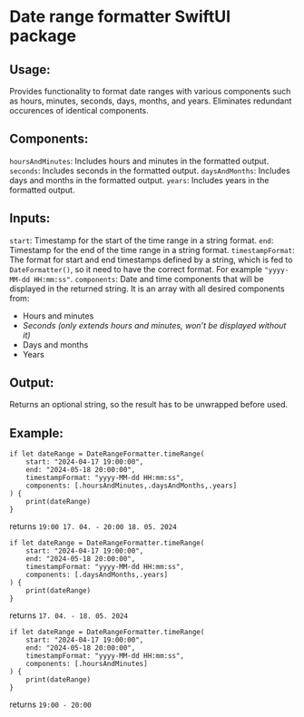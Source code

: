 # Date range formatter SwiftUI package
## Usage:
Provides functionality to format date ranges with various components such as hours, minutes, seconds, days, months, and years. Eliminates redundant occurences of identical components.
## Components:
`hoursAndMinutes`: Includes hours and minutes in the formatted output.
`seconds`: Includes seconds in the formatted output.
`daysAndMonths`: Includes days and months in the formatted output.
`years`: Includes years in the formatted output.
## Inputs:
`start`: Timestamp for the start of the time range in a string format.
`end`: Timestamp for the end of the time range in a string format.
`timestampFormat`: The format for start and end timestamps defined by a string, which is fed to `DateFormatter()`, so it need to have the correct format. For example `"yyyy-MM-dd HH:mm:ss"`.
`components`: Date and time components that will be displayed in the returned string. It is an array with all desired components from:
- Hours and minutes
- *Seconds (only extends hours and minutes, won’t be displayed without it)*
- Days and months
- Years
## Output:
Returns an optional string, so the result has to be unwrapped before used.
## Example:
```
if let dateRange = DateRangeFormatter.timeRange(
    start: "2024-04-17 19:00:00",
    end: "2024-05-18 20:00:00",
    timestampFormat: "yyyy-MM-dd HH:mm:ss",
    components: [.hoursAndMinutes,.daysAndMonths,.years]
) {
    print(dateRange)
}
```
returns `19:00 17. 04. - 20:00 18. 05. 2024`

```
if let dateRange = DateRangeFormatter.timeRange(
    start: "2024-04-17 19:00:00",
    end: "2024-05-18 20:00:00",
    timestampFormat: "yyyy-MM-dd HH:mm:ss",
    components: [.daysAndMonths,.years]
) {
    print(dateRange)
}
```
returns `17. 04. - 18. 05. 2024`
```
if let dateRange = DateRangeFormatter.timeRange(
    start: "2024-04-17 19:00:00",
    end: "2024-05-18 20:00:00",
    timestampFormat: "yyyy-MM-dd HH:mm:ss",
    components: [.hoursAndMinutes]
) {
    print(dateRange)
}
```
returns `19:00 - 20:00`
